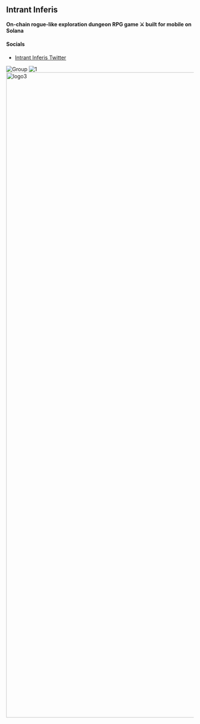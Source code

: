 ## Intrant Inferis

**On-chain rogue-like exploration dungeon RPG game ⚔️  built for mobile on Solana**

#### Socials
- [Intrant Inferis Twitter](https://x.com/intrantinferis)

![Group](https://github.com/IntoTheVerse/branding/assets/43913734/27a39996-2dc6-40e2-a2b7-a28e428083b6)
![1](https://github.com/IntoTheVerse/branding/assets/43913734/78a156e5-76e7-4dd2-8a0a-bce6313bd683)
<img width="1727" alt="logo3" src="https://github.com/IntoTheVerse/branding/assets/43913734/e0ed2196-69cc-4806-91e1-ee0ef4f5ca04">
